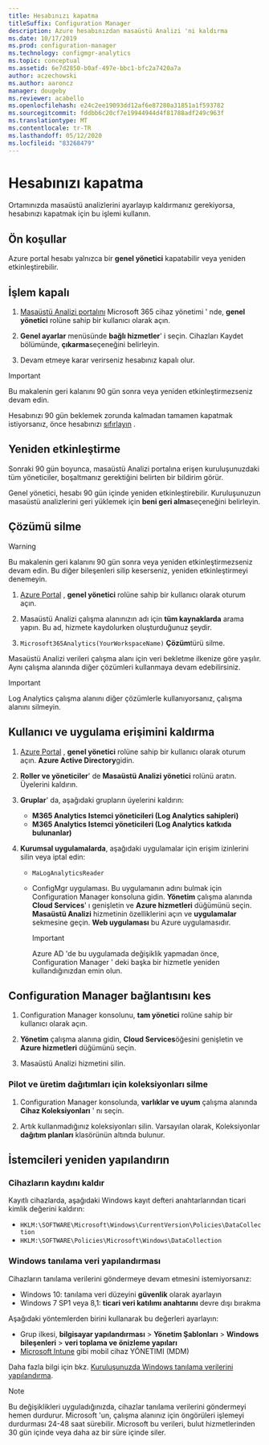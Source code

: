 ```yaml
---
title: Hesabınızı kapatma
titleSuffix: Configuration Manager
description: Azure hesabınızdan masaüstü Analizi 'ni kaldırma
ms.date: 10/17/2019
ms.prod: configuration-manager
ms.technology: configmgr-analytics
ms.topic: conceptual
ms.assetid: 6e7d2850-b0af-497e-bbc1-bfc2a7420a7a
author: aczechowski
ms.author: aaroncz
manager: dougeby
ms.reviewer: acabello
ms.openlocfilehash: e24c2ee19093dd12af6e87280a31851a1f593782
ms.sourcegitcommit: fddbb6c20cf7e19944944d4f81788adf249c963f
ms.translationtype: MT
ms.contentlocale: tr-TR
ms.lasthandoff: 05/12/2020
ms.locfileid: "83268479"
---
```

# <a name="how-to-close-your-account"></a>Hesabınızı kapatma

Ortamınızda masaüstü analizlerini ayarlayıp kaldırmanız gerekiyorsa, hesabınızı kapatmak için bu işlemi kullanın.

## <a name="prerequisites"></a>Ön koşullar

Azure portal hesabı yalnızca bir **genel yönetici** kapatabilir veya yeniden etkinleştirebilir.

## <a name="process-to-offboard"></a>İşlem kapalı

1. [Masaüstü Analizi portalını](https://aka.ms/desktopanalytics) Microsoft 365 cihaz yönetimi ' nde, **genel yönetici** rolüne sahip bir kullanıcı olarak açın.

1. **Genel ayarlar** menüsünde **bağlı hizmetler**' i seçin. Cihazları Kaydet bölümünde, **çıkarma**seçeneğini belirleyin.

1. Devam etmeye karar verirseniz hesabınız kapalı olur.

> [!Important]
> Bu makalenin geri kalanını 90 gün sonra veya yeniden etkinleştirmezseniz devam edin.
>
> Hesabınızı 90 gün beklemek zorunda kalmadan tamamen kapatmak istiyorsanız, önce hesabınızı [sıfırlayın](account-reset.md) .

## <a name="reactivate"></a>Yeniden etkinleştirme

Sonraki 90 gün boyunca, masaüstü Analizi portalına erişen kuruluşunuzdaki tüm yöneticiler, boşaltmanız gerektiğini belirten bir bildirim görür.

Genel yönetici, hesabı 90 gün içinde yeniden etkinleştirebilir. Kuruluşunuzun masaüstü analizlerini geri yüklemek için **beni geri alma**seçeneğini belirleyin.

## <a name="delete-the-solution"></a>Çözümü silme

> [!Warning]
> Bu makalenin geri kalanını 90 gün sonra veya yeniden etkinleştirmezseniz devam edin. Bu diğer bileşenleri silip keserseniz, yeniden etkinleştirmeyi denemeyin.

1. [Azure Portal](https://portal.azure.com) , **genel yönetici** rolüne sahip bir kullanıcı olarak oturum açın.

1. Masaüstü Analizi çalışma alanınızın adı için **tüm kaynaklarda** arama yapın. Bu ad, hizmete kaydolurken oluşturduğunuz şeydir.

1. `Microsoft365Analytics(YourWorkspaceName)` **Çözüm**türü silme.

Masaüstü Analizi verileri çalışma alanı için veri bekletme ilkenize göre yaşılır. Aynı çalışma alanında diğer çözümleri kullanmaya devam edebilirsiniz.

> [!Important]  
> Log Analytics çalışma alanını diğer çözümlerle kullanıyorsanız, çalışma alanını silmeyin.

## <a name="remove-user-and-app-access"></a>Kullanıcı ve uygulama erişimini kaldırma

1. [Azure Portal](https://portal.azure.com) , **genel yönetici** rolüne sahip bir kullanıcı olarak oturum açın. **Azure Active Directory**gidin.

1. **Roller ve yöneticiler**' de **Masaüstü Analizi yönetici** rolünü aratın. Üyelerini kaldırın.

1. **Gruplar**' da, aşağıdaki grupların üyelerini kaldırın:

    - **M365 Analytics Istemci yöneticileri (Log Analytics sahipleri)**
    - **M365 Analytics Istemci yöneticileri (Log Analytics katkıda bulunanlar)**

1. **Kurumsal uygulamalarda**, aşağıdaki uygulamalar için erişim izinlerini silin veya iptal edin:

    - `MaLogAnalyticsReader`

    - ConfigMgr uygulaması. Bu uygulamanın adını bulmak için Configuration Manager konsoluna gidin. **Yönetim** çalışma alanında **Cloud Services**' ı genişletin ve **Azure hizmetleri** düğümünü seçin. **Masaüstü Analizi** hizmetinin özelliklerini açın ve **uygulamalar** sekmesine geçin. **Web uygulaması** bu Azure uygulamasıdır.

        > [!Important]  
        > Azure AD 'de bu uygulamada değişiklik yapmadan önce, Configuration Manager ' deki başka bir hizmetle yeniden kullandığınızdan emin olun.

## <a name="disconnect-configuration-manager"></a>Configuration Manager bağlantısını kes

1. Configuration Manager konsolunu, **tam yönetici** rolüne sahip bir kullanıcı olarak açın.

1. **Yönetim** çalışma alanına gidin, **Cloud Services**öğesini genişletin ve **Azure hizmetleri** düğümünü seçin.

1. Masaüstü Analizi hizmetini silin.

### <a name="delete-collections-for-the-pilot-and-production-deployments"></a>Pilot ve üretim dağıtımları için koleksiyonları silme

1. Configuration Manager konsolunda, **varlıklar ve uyum** çalışma alanında **Cihaz Koleksiyonları** ' nı seçin.

1. Artık kullanmadığınız koleksiyonları silin. Varsayılan olarak, Koleksiyonlar **dağıtım planları** klasörünün altında bulunur.  

## <a name="reconfigure-clients"></a>İstemcileri yeniden yapılandırın

### <a name="unenroll-devices"></a>Cihazların kaydını kaldır

Kayıtlı cihazlarda, aşağıdaki Windows kayıt defteri anahtarlarından ticari kimlik değerini kaldırın:

- `HKLM:\SOFTWARE\Microsoft\Windows\CurrentVersion\Policies\DataCollection`
- `HKLM:\SOFTWARE\Policies\Microsoft\Windows\DataCollection`

### <a name="windows-diagnostic-data-configuration"></a>Windows tanılama veri yapılandırması

Cihazların tanılama verilerini göndermeye devam etmesini istemiyorsanız:

- Windows 10: tanılama veri düzeyini **güvenlik** olarak ayarlayın
- Windows 7 SP1 veya 8,1: **ticari veri katılımı anahtarını** devre dışı bırakma

Aşağıdaki yöntemlerden birini kullanarak bu değerleri ayarlayın:

- Grup ilkesi, **bilgisayar yapılandırması**  >  **Yönetim Şablonları**  >  **Windows bileşenleri**  >  **veri toplama ve önizleme yapıları**
- [Microsoft Intune](https://docs.microsoft.com/intune/device-restrictions-windows-10#reporting-and-telemetry) gibi mobil cihaz YÖNETIMI (MDM)

Daha fazla bilgi için bkz. [Kuruluşunuzda Windows tanılama verilerini yapılandırma](https://docs.microsoft.com/windows/privacy/configure-windows-diagnostic-data-in-your-organization).

> [!NOTE]  
> Bu değişiklikleri uyguladığınızda, cihazlar tanılama verilerini göndermeyi hemen durdurur. Microsoft 'un, çalışma alanınız için öngörüleri işlemeyi durdurması 24-48 saat sürebilir. Microsoft bu verileri, bulut hizmetlerinden 30 gün içinde veya daha az bir süre içinde siler.
